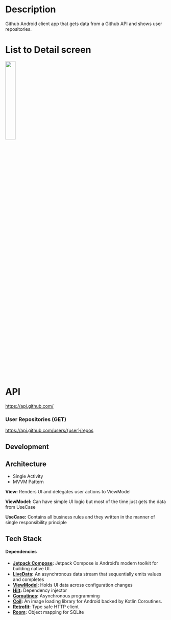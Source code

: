 # Description
Github Android client app that gets data from a Github API and shows user repositories.

# List to Detail screen
<img src="https://github.com/burakkarabekir/IngCase/intro/demo.gif" width="25%">

# API
https://api.github.com/

### User Repositories (GET)
https://api.github.com/users/{user}/repos

## Development

## Architecture

- Single Activity
- MVVM Pattern

**View:** Renders UI and delegates user actions to ViewModel

**ViewModel:** Can have simple UI logic but most of the time just gets the data from UseCase

**UseCase:** Contains all business rules and they written in the manner of single responsibility principle

## Tech Stack

#### Dependencies

- **[Jetpack Compose](https://developer.android.com/jetpack/compose):** Jetpack Compose is Android’s modern toolkit for building native UI.
- **[LiveData](https://developer.android.com/kotlin/flow):** An asynchronous data stream that sequentially emits values and completes
- **[ViewModel](https://developer.android.com/topic/libraries/architecture/viewmodel):** Holds UI data across configuration changes
- **[Hilt](https://github.com/google/dagger):** Dependency injector
- **[Coroutines](https://github.com/Kotlin/kotlinx.coroutines):** Asynchronous programming
- **[Coil](https://coil-kt.github.io/coil/):** An image loading library for Android backed by Kotlin Coroutines.
- **[Retrofit](https://github.com/square/retrofit):** Type safe HTTP client
- **[Room](https://developer.android.com/topic/libraries/architecture/room):** Object mapping for SQLite












